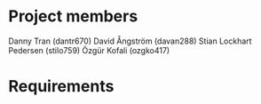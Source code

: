 # Project members
Danny Tran (dantr670)
David Ångström (davan288)
Stian Lockhart Pedersen (stilo759)
Özgür Kofali (ozgko417)

# Requirements